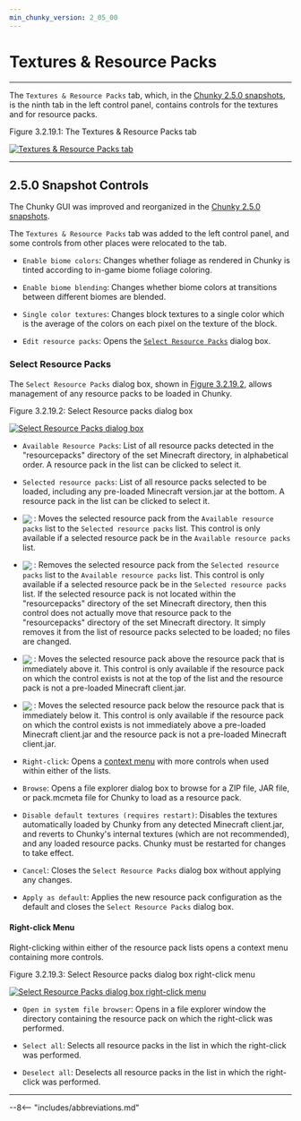 ```yaml
---
min_chunky_version: 2_05_00
---
```


# Textures & Resource Packs

---

The `Textures & Resource Packs` tab, which, in the [Chunky 2.5.0 snapshots](../../../../getting_started/configuring_chunky_launcher#advanced-settings), is the ninth tab in the left control panel, contains controls for the textures and for resource packs.

<div class="figure" id="figure-3-2-19-1">
  <p class="figure">
  Figure 3.2.19.1: The Textures & Resource Packs tab
  </p>
  <div class="figureimgcontainer">
    <a href="../../../../img/user_interface/render_controls/textures_and_resource_packs_tab.png">
      <img class="figure" src="../../../../img/user_interface/render_controls/textures_and_resource_packs_tab.png" alt="Textures & Resource Packs tab">
    </a>
  </div>
</div>

---

## 2.5.0 Snapshot Controls

The Chunky GUI was improved and reorganized in the [Chunky 2.5.0 snapshots](../../../../getting_started/configuring_chunky_launcher#advanced-settings).

The `Textures & Resource Packs` tab was added to the left control panel, and some controls from other places were relocated to the tab.

- `Enable biome colors`: Changes whether foliage as rendered in Chunky is tinted according to in-game biome foliage coloring.

- `Enable biome blending`: Changes whether biome colors at transitions between different biomes are blended.

- `Single color textures`: Changes block textures to a single color which is the average of the colors on each pixel on the texture of the block.

- `Edit resource packs`: Opens the [`Select Resource Packs`](#select-resource-packs) dialog box.

### Select Resource Packs

The `Select Resource Packs` dialog box, shown in [Figure 3.2.19.2](#figure-3-2-19-2), allows management of any resource packs to be loaded in Chunky.

<div class="figure" id="figure-3-2-19-2">
  <p class="figure">
  Figure 3.2.19.2: Select Resource packs dialog box
  </p>
  <div class="figureimgcontainer">
    <a href="../../../../img/user_interface/render_controls/select_resource_packs.png">
      <img class="figure" src="../../../../img/user_interface/render_controls/select_resource_packs.png" alt="Select Resource Packs dialog box">
    </a>
  </div>
</div>

- `Available Resource Packs`: List of all resource packs detected in the "resourcepacks" directory of the set Minecraft directory, in alphabetical order. A resource pack in the list can be clicked to select it.

- `Selected resource packs`: List of all resource packs selected to be loaded, including any pre-loaded Minecraft version.jar at the bottom. A resource pack in the list can be clicked to select it.

- <img src="../../../../img/user_interface/render_controls/select_resource_packs_right_arrow.png" style="vertical-align: middle;"> : Moves the selected resource pack from the `Available resource packs` list to the `Selected resource packs` list. This control is only available if a selected resource pack be in the `Available resource packs` list.

- <img src="../../../../img/user_interface/render_controls/select_resource_packs_left_arrow.png" style="vertical-align: middle;"> : Removes the selected resource pack from the `Selected resource packs` list to the `Available resource packs` list. This control is only available if a selected resource pack be in the `Selected resource packs` list. If the selected resource pack is not located within the "resourcepacks" directory of the set Minecraft directory, then this control does not actually move that resource pack to the "resourcepacks" directory of the set Minecraft directory. It simply removes it from the list of resource packs selected to be loaded; no files are changed.

- <img src="../../../../img/user_interface/render_controls/select_resource_packs_up_arrow.png" style="vertical-align: middle;"> : Moves the selected resource pack above the resource pack that is immediately above it. This control is only available if the resource pack on which the control exists is not at the top of the list and the resource pack is not a pre-loaded Minecraft client.jar.

- <img src="../../../../img/user_interface/render_controls/select_resource_packs_down_arrow.png" style="vertical-align: middle;"> : Moves the selected resource pack below the resource pack that is immediately below it. This control is only available if the resource pack on which the control exists is not immediately above a pre-loaded Minecraft client.jar and the resource pack is not a pre-loaded Minecraft client.jar.

- `Right-click`: Opens a [context menu](#right-click-menu) with more controls when used within either of the lists.

- `Browse`: Opens a file explorer dialog box to browse for a ZIP file, JAR file, or pack.mcmeta file for Chunky to load as a resource pack.

- `Disable default textures (requires restart)`: Disables the textures automatically loaded by Chunky from any detected Minecraft client.jar, and reverts to Chunky's internal textures (which are not recommended), and any loaded resource packs. Chunky must be restarted for changes to take effect.

- `Cancel`: Closes the `Select Resource Packs` dialog box without applying any changes.

- `Apply as default`: Applies the new resource pack configuration as the default and closes the `Select Resource Packs` dialog box.

#### Right-click Menu

Right-clicking within either of the resource pack lists opens a context menu containing more controls.

<div class="figure" id="figure-3-2-19-3">
  <p class="figure">
  Figure 3.2.19.3: Select Resource packs dialog box right-click menu
  </p>
  <div class="figureimgcontainer">
    <a href="../../../../img/user_interface/render_controls/select_resource_packs_rightclick_menu.png">
      <img class="figure" src="../../../../img/user_interface/render_controls/select_resource_packs_rightclick_menu.png" alt="Select Resource Packs dialog box right-click menu">
    </a>
  </div>
</div>

- `Open in system file browser`: Opens in a file explorer window the directory containing the resource pack on which the right-click was performed.

- `Select all`: Selects all resource packs in the list in which the right-click was performed.

- `Deselect all`: Deselects all resource packs in the list in which the right-click was performed.

---

--8<-- "includes/abbreviations.md"

